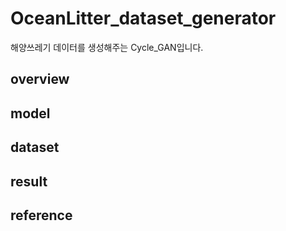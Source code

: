 # OceanLitter_dataset_generator
해양쓰레기 데이터를 생성해주는 Cycle_GAN입니다.


## overview



## model



## dataset



## result


## reference
